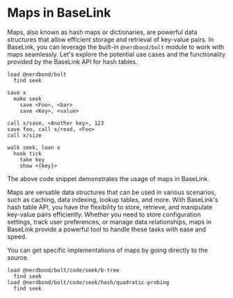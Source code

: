 # Maps in BaseLink

Maps, also known as hash maps or dictionaries, are powerful data
structures that allow efficient storage and retrieval of key-value
pairs. In BaseLink, you can leverage the built-in `@nerdbond/bolt`
module to work with maps seamlessly. Let's explore the potential use
cases and the functionality provided by the BaseLink API for hash
tables.

```link
load @nerdbond/bolt
  find seek

save x
  make seek
    save <Foo>, <bar>
    save <Key>, <value>

call x/save, <Another key>, 123
save foo, call x/read, <Foo>
call x/size

walk seek, loan x
  hook tick
    take key
    show <{key}>
```

The above code snippet demonstrates the usage of maps in BaseLink.

Maps are versatile data structures that can be used in various
scenarios, such as caching, data indexing, lookup tables, and more. With
BaseLink's hash table API, you have the flexibility to store, retrieve,
and manipulate key-value pairs efficiently. Whether you need to store
configuration settings, track user preferences, or manage data
relationships, maps in BaseLink provide a powerful tool to handle these
tasks with ease and speed.

You can get specific implementations of maps by going directly to the
source.

```
load @nerdbond/bolt/code/seek/b-tree
  find seek
load @nerdbond/bolt/code/seek/hash/quadratic-probing
  find seek
```
